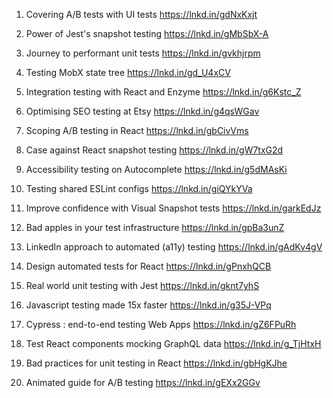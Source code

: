 1. Covering A/B tests with UI tests
   https://lnkd.in/gdNxKxjt

2. Power of Jest's snapshot testing
   https://lnkd.in/gMbSbX-A

3. Journey to performant unit tests
   https://lnkd.in/gvkhjrpm

4. Testing MobX state tree
   https://lnkd.in/gd_U4xCV

5. Integration testing with React and Enzyme
   https://lnkd.in/g6Kstc_Z

6. Optimising SEO testing at Etsy
   https://lnkd.in/g4qsWGav

7. Scoping A/B testing in React
   https://lnkd.in/gbCivVms

8. Case against React snapshot testing
   https://lnkd.in/gW7txG2d

9. Accessibility testing on Autocomplete
   https://lnkd.in/g5dMAsKi

10. Testing shared ESLint configs
    https://lnkd.in/giQYkYVa

11. Improve confidence with Visual Snapshot tests
    https://lnkd.in/garkEdJz

12. Bad apples in your test infrastructure
    https://lnkd.in/gpBa3unZ

13. LinkedIn approach to automated (a11y) testing
    https://lnkd.in/gAdKv4gV

14. Design automated tests for React
    https://lnkd.in/gPnxhQCB

15. Real world unit testing with Jest
    https://lnkd.in/gknt7yhS

16. Javascript testing made 15x faster
    https://lnkd.in/g35J-VPq

17. Cypress : end-to-end testing Web Apps
    https://lnkd.in/gZ6FPuRh

18. Test React components mocking GraphQL data
    https://lnkd.in/g_TjHtxH

19. Bad practices for unit testing in React
    https://lnkd.in/gbHgKJhe

20. Animated guide for A/B testing
    https://lnkd.in/gEXx2GGv
